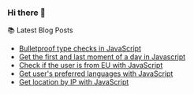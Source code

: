 ### Hi there 👋

📚 Latest Blog Posts

<!-- BLOG-POST-LIST:START -->
- [Bulletproof type checks in JavaScript](https://danielcobo.com/bulletproof-type-checks-in-javascript)
- [Get the first and last moment of a day in Javascript](https://danielcobo.com/get-the-first-and-last-moment-of-a-day-in-javascript)
- [Check if the user is from EU with JavaScript](https://danielcobo.com/check-if-the-user-is-from-eu-with-javascript)
- [Get user's preferred languages with JavaScript](https://danielcobo.com/get-users-preferred-languages-with-javascript)
- [Get location by IP with JavaScript](https://danielcobo.com/get-location-by-ip-with-javascript)
<!-- BLOG-POST-LIST:END -->


<!--
**danielcobo/danielcobo** is a ✨ _special_ ✨ repository because its `README.md` (this file) appears on your GitHub profile.

Here are some ideas to get you started:

- 🔭 I’m currently working on ...
- 🌱 I’m currently learning ...
- 👯 I’m looking to collaborate on ...
- 🤔 I’m looking for help with ...
- 💬 Ask me about ...
- 📫 How to reach me: ...
- 😄 Pronouns: ...
- ⚡ Fun fact: ...
-->
